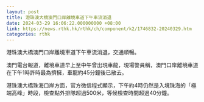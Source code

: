 ```yaml
---
layout: post
title: 港珠澳大橋澳門口岸離境車道下午車流消退
date: 2024-03-29 16:06:22.000000000 +08:00
link: https://news.rthk.hk/rthk/ch/component/k2/1746832-20240329.htm
categories: rthk
---
```


港珠澳大橋澳門口岸離境車道下午車流消退，交通順暢。

澳門電台報道，離境車道早上至中午曾出現車龍，現場警員稱，澳門口岸離境車道在下午1時許時最為擠擁，車龍約45分鐘後已散去。

港珠澳大橋珠海口岸方面，官方微信程式顯示，下午約4時仍然是入境珠海的「極端高峰」時段，檢查點外排隊超過500米，等候檢查時間超過40分鐘。

